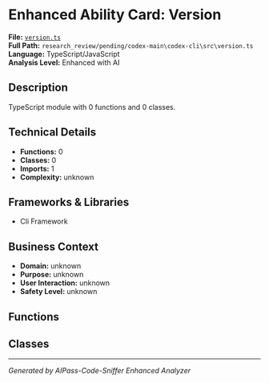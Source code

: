 # Enhanced Ability Card: Version

**File:** [`version.ts`](file:///research_review/pending/codex-main\codex-cli\src\version.ts)  
**Full Path:** `research_review/pending/codex-main\codex-cli\src\version.ts`  
**Language:** TypeScript/JavaScript  
**Analysis Level:** Enhanced with AI

## Description

TypeScript module with 0 functions and 0 classes.

## Technical Details

- **Functions:** 0
- **Classes:** 0
- **Imports:** 1
- **Complexity:** unknown


## Frameworks & Libraries

- Cli Framework



## Business Context

- **Domain:** unknown
- **Purpose:** unknown
- **User Interaction:** unknown
- **Safety Level:** unknown






## Functions



## Classes



---
*Generated by AIPass-Code-Sniffer Enhanced Analyzer*
